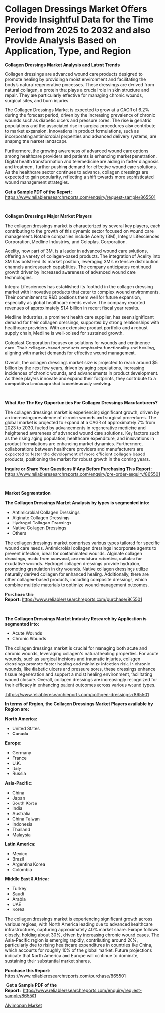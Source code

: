 <p><h1>Collagen Dressings Market Offers Provide Insightful Data for the Time Period from 2025 to 2032 and also Provide Analysis Based on Application, Type, and Region</h1></p><p><strong>Collagen Dressings Market Analysis and Latest Trends</strong></p>
<p><p>Collagen dressings are advanced wound care products designed to promote healing by providing a moist environment and facilitating the body’s natural regenerative processes. These dressings are derived from natural collagen, a protein that plays a crucial role in skin structure and repair. They are particularly effective for managing chronic wounds, surgical sites, and burn injuries.</p><p>The Collagen Dressings Market is expected to grow at a CAGR of 6.2% during the forecast period, driven by the increasing prevalence of chronic wounds such as diabetic ulcers and pressure sores. The rise in geriatric populations and the associated rise in surgical procedures also contribute to market expansion. Innovations in product formulations, such as incorporating antimicrobial properties and advanced delivery systems, are shaping the market landscape. </p><p>Furthermore, the growing awareness of advanced wound care options among healthcare providers and patients is enhancing market penetration. Digital health transformation and telemedicine are aiding in faster diagnosis and treatment, further pushing demand for effective wound care solutions. As the healthcare sector continues to advance, collagen dressings are expected to gain popularity, reflecting a shift towards more sophisticated wound management strategies.</p></p>
<p><strong>Get a Sample PDF of the Report:&nbsp;</strong> <a href="https://www.reliableresearchreports.com/enquiry/request-sample/865501?utm_campaign=2273&utm_medium=2&utm_source=Github&utm_content=ia&utm_term=08032025&utm_id=collagen-dressings">https://www.reliableresearchreports.com/enquiry/request-sample/865501</a></p>
<p>&nbsp;</p>
<p><strong>Collagen Dressings Major Market Players</strong></p>
<p><p>The collagen dressings market is characterized by several key players, each contributing to the growth of this dynamic sector focused on wound care management. Notable companies include Acelity (3M), Integra Lifesciences Corporation, Medline Industries, and Coloplast Corporation.</p><p>Acelity, now part of 3M, is a leader in advanced wound care solutions, offering a variety of collagen-based products. The integration of Acelity into 3M has bolstered its market position, leveraging 3M’s extensive distribution channels and research capabilities. The company anticipates continued growth driven by increased awareness of advanced wound care technologies.</p><p>Integra Lifesciences has established its foothold in the collagen dressing market with innovative products that cater to complex wound environments. Their commitment to R&D positions them well for future expansion, especially as global healthcare needs evolve. The company reported revenues of approximately $1.4 billion in recent fiscal year results.</p><p>Medline Industries, a prominent health care supplier, has seen significant demand for their collagen dressings, supported by strong relationships with healthcare providers. With an extensive product portfolio and a robust supply chain, Medline is well-poised for sustained growth.</p><p>Coloplast Corporation focuses on solutions for wounds and continence care. Their collagen-based products emphasize functionality and healing, aligning with market demands for effective wound management. </p><p>Overall, the collagen dressings market size is projected to reach around $5 billion by the next few years, driven by aging populations, increasing incidences of chronic wounds, and advancements in product development. As these players innovate and expand their footprints, they contribute to a competitive landscape that is continuously evolving.</p></p>
<p>&nbsp;</p>
<p><strong>What Are The Key Opportunities For Collagen Dressings Manufacturers?</strong></p>
<p><p>The collagen dressings market is experiencing significant growth, driven by an increasing prevalence of chronic wounds and surgical procedures. The global market is projected to expand at a CAGR of approximately 7% from 2023 to 2030, fueled by advancements in regenerative medicine and heightened awareness of advanced wound care solutions. Key factors such as the rising aging population, healthcare expenditure, and innovations in product formulations are enhancing market dynamics. Furthermore, collaborations between healthcare providers and manufacturers are expected to foster the development of more efficient collagen-based products, positioning the market for robust growth in the coming years.</p></p>
<p><strong>Inquire or Share Your Questions If Any Before Purchasing This Report:</strong> <a href="https://www.reliableresearchreports.com/enquiry/pre-order-enquiry/865501?utm_campaign=2273&utm_medium=2&utm_source=Github&utm_content=ia&utm_term=08032025&utm_id=collagen-dressings">https://www.reliableresearchreports.com/enquiry/pre-order-enquiry/865501</a></p>
<p>&nbsp;</p>
<p><strong>Market Segmentation</strong></p>
<p><strong>The Collagen Dressings Market Analysis by types is segmented into:</strong></p>
<p><ul><li>Antimicrobial Collagen Dressings</li><li>Alginate Collagen Dressings</li><li>Hydrogel Collagen Dressings</li><li>Native Collagen Dressings</li><li>Others</li></ul></p>
<p><p>The collagen dressings market comprises various types tailored for specific wound care needs. Antimicrobial collagen dressings incorporate agents to prevent infection, ideal for contaminated wounds. Alginate collagen dressings, made from seaweed, are moisture-retentive, suitable for exudative wounds. Hydrogel collagen dressings provide hydration, promoting granulation in dry wounds. Native collagen dressings utilize naturally derived collagen for enhanced healing. Additionally, there are other collagen-based products, including composite dressings, which combine multiple materials to optimize wound management outcomes.</p></p>
<p><strong>Purchase this Report:&nbsp;</strong><a href="https://www.reliableresearchreports.com/purchase/865501?utm_campaign=2273&utm_medium=2&utm_source=Github&utm_content=ia&utm_term=08032025&utm_id=collagen-dressings">https://www.reliableresearchreports.com/purchase/865501</a></p>
<p>&nbsp;</p>
<p><strong>The Collagen Dressings Market Industry Research by Application is segmented into:</strong></p>
<p><ul><li>Acute Wounds</li><li>Chronic Wounds</li></ul></p>
<p><p>The collagen dressings market is crucial for managing both acute and chronic wounds, leveraging collagen's natural healing properties. For acute wounds, such as surgical incisions and traumatic injuries, collagen dressings promote faster healing and minimize infection risk. In chronic wounds, like diabetic ulcers and pressure sores, these dressings enhance tissue regeneration and support a moist healing environment, facilitating wound closure. Overall, collagen dressings are increasingly recognized for their efficacy in enhancing patient outcomes across various wound types.</p></p>
<p><a href="https://www.reliableresearchreports.com/collagen-dressings-r865501?utm_campaign=2273&utm_medium=2&utm_source=Github&utm_content=ia&utm_term=08032025&utm_id=collagen-dressings">&nbsp;https://www.reliableresearchreports.com/collagen-dressings-r865501</a></p>
<p><strong>In terms of Region, the Collagen Dressings Market Players available by Region are:</strong></p>
<p>
    <p> <strong> North America: </strong>
        <ul>
            <li>United States</li>
            <li>Canada</li>
        </ul>
        </p> 
    <p> <strong> Europe: </strong>
        <ul>
            <li>Germany</li>
            <li>France</li>
            <li>U.K.</li>
            <li>Italy</li>
            <li>Russia</li>
        </ul>
        </p> 
    <p> <strong> Asia-Pacific: </strong>
        <ul>
            <li>China</li>
            <li>Japan</li>
            <li>South Korea</li>
            <li>India</li>
            <li>Australia</li>
            <li>China Taiwan</li>
            <li>Indonesia</li>
            <li>Thailand</li>
            <li>Malaysia</li>
        </ul>
        </p> 
    <p> <strong> Latin America: </strong>
        <ul>
            <li>Mexico</li>
            <li>Brazil</li>
            <li>Argentina Korea</li>
            <li>Colombia</li>
        </ul>
        </p> 
    <p> <strong> Middle East & Africa: </strong>
        <ul>
            <li>Turkey</li>
            <li>Saudi</li>
            <li>Arabia</li>
            <li>UAE</li>
            <li>Korea</li>
        </ul>
    </p>
    </p>
<p><p>The collagen dressings market is experiencing significant growth across various regions, with North America leading due to advanced healthcare infrastructures, capturing approximately 40% market share. Europe follows closely, holding about 30%, driven by increasing chronic wound cases. The Asia-Pacific region is emerging rapidly, contributing around 20%, particularly due to rising healthcare expenditures in countries like China, which accounts for roughly 10% of the global market. Future projections indicate that North America and Europe will continue to dominate, sustaining their substantial market shares.</p></p>
<p><strong>Purchase this Report: </strong><a href="https://www.reliableresearchreports.com/purchase/865501?utm_campaign=2273&utm_medium=2&utm_source=Github&utm_content=ia&utm_term=08032025&utm_id=collagen-dressings">https://www.reliableresearchreports.com/purchase/865501</a></p>
<p>&nbsp;<strong>Get a Sample PDF of the Report:&nbsp;&nbsp;</strong><a href="https://www.reliableresearchreports.com/enquiry/request-sample/865501?utm_campaign=2273&utm_medium=2&utm_source=Github&utm_content=ia&utm_term=08032025&utm_id=collagen-dressings">https://www.reliableresearchreports.com/enquiry/request-sample/865501</a></p>
<p><strong></strong></p>
<p><p><a href="https://github.com/tona7vba/Market-Research-Report-List-1/blob/main/alvimopan-market.md?utm_campaign=2273&utm_medium=2&utm_source=Github&utm_content=ia&utm_term=08032025&utm_id=collagen-dressings">Alvimopan Market</a></p></p>